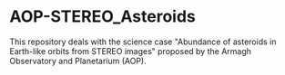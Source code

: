 # AOP-STEREO_Asteroids
This repository deals with the science case "Abundance of asteroids in Earth-like orbits from STEREO images" proposed by the Armagh Observatory and Planetarium (AOP). 
